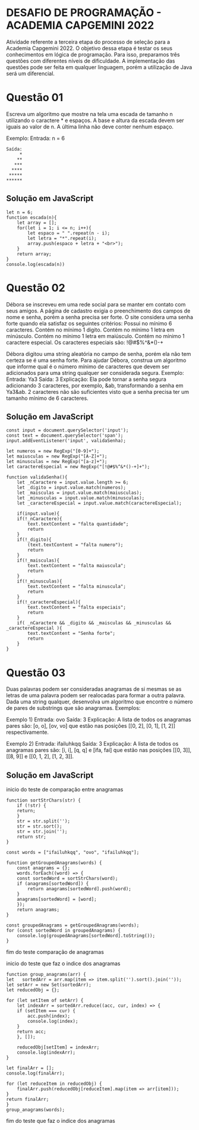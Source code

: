 # DESAFIO DE PROGRAMAÇÃO - ACADEMIA CAPGEMINI 2022

Atividade referente a terceira etapa do processo de seleção para a Academia Capgemini 2022. O objetivo dessa etapa é testar os seus conhecimentos em lógica de programação. Para isso, preparamos três questões com diferentes níveis de dificuldade. A implementação das questões pode ser feita em qualquer linguagem, porém a utilização de Java será um diferencial.

# Questão 01

Escreva um algoritmo que mostre na tela uma escada de tamanho n utilizando o caractere * e espaços. A base e altura da escada devem ser iguais ao valor de n. A última linha não deve conter nenhum espaço.

Exemplo:
Entrada:
n = 6

    Saída:
         *
        **
       ***
      ****
     *****
    ******

## Solução em JavaScript

    let n = 6;
    function escada(n){
        let array = [];
        for(let i = 1; i <= n; i++){
            let espaco = " ".repeat(n - i);
            let letra = "*".repeat(i);
            array.push(espaco + letra + "<br>");
        }
        return array;
    }
    console.log(escada(n))

# Questão 02

Débora se inscreveu em uma rede social para se manter em contato com seus amigos. A página de cadastro exigia o preenchimento dos campos de nome e senha, porém a senha precisa ser forte. O site considera uma senha forte quando ela satisfaz os seguintes critérios:
Possui no mínimo 6 caracteres.
Contém no mínimo 1 digito.
Contém no mínimo 1 letra em minúsculo.
Contém no mínimo 1 letra em maiúsculo.
Contém no mínimo 1 caractere especial. Os caracteres especiais são: !@#$%^&*()-+

Débora digitou uma string aleatória no campo de senha, porém ela não tem certeza se é uma senha forte. Para ajudar Débora, construa um algoritmo que informe qual é o número mínimo de caracteres que devem ser adicionados para uma string qualquer ser considerada segura.
Exemplo:
Entrada:
Ya3
Saída:
3
Explicação:
Ela pode tornar a senha segura adicionando 3 caracteres, por exemplo, &ab, transformando a senha em Ya3&ab. 2 caracteres não são suficientes visto que a senha precisa ter um tamanho mínimo de 6 caracteres.

## Solução em JavaScript

    const input = document.querySelector('input');
    const text = document.querySelector('span');
    input.addEventListener('input', validaSenha);

    let numeros = new RegExp("[0-9]+");
    let maiusculas = new RegExp("[A-Z]+");
    let minusculas = new RegExp("[a-z]+");
    let caractereEspecial = new RegExp("[!@#$%^&*()-+]+");

    function validaSenha(){
        let _nCaractere = input.value.length >= 6;
        let _digito = input.value.match(numeros);
        let _maisculas = input.value.match(maiusculas);
        let _minusculas = input.value.match(minusculas);
        let _caractereEspecial = input.value.match(caractereEspecial);

        if(input.value){
        if(!_nCaractere){
            text.textContent = "falta quantidade";
            return
        }
        if(!_digito){
            (text.textContent = "falta numero");
            return
        }
        if(!_maisculas){
            text.textContent = "falta maiuscula";
            return
        }
        if(!_minusculas){
            text.textContent = "falta minuscula";
            return
        }
        if(!_caractereEspecial){
            text.textContent = "falta especiais";
            return
        }
        if( _nCaractere && _digito && _maisculas && _minusculas && _caractereEspecial ){
            text.textContent = "Senha forte";
            return
        }
    }

# Questão 03

Duas palavras podem ser consideradas anagramas de si mesmas se as letras de uma palavra podem ser realocadas para formar a outra palavra. Dada uma string qualquer, desenvolva um algoritmo que encontre o número de pares de substrings que são anagramas.
Exemplos:

Exemplo 1)
Entrada:
ovo
Saída:
3
Explicação:
A lista de todos os anagramas pares são: [o, o], [ov, vo] que estão nas posições [[0, 2], [0, 1], [1, 2]] respectivamente. 

Exemplo 2)
Entrada:
ifailuhkqq
Saída:
3
Explicação:
A lista de todos os anagramas pares são: [i, i], [q, q] e [ifa, fai] que estão nas posições [[0, 3]], [[8, 9]] e [[0, 1, 2], [1, 2, 3]].

## Solução em JavaScript

inicio do teste de comparação entre anagramas

    function sortStrChars(str) {
        if (!str) {
        return;
        }
        str = str.split('');
        str = str.sort();
        str = str.join('');
        return str;
    }

    const words = ["ifailuhkqq", "ovo", "ifailuhkqq"];
    
    function getGroupedAnagrams(words) {
        const anagrams = {};
        words.forEach((word) => {
        const sortedWord = sortStrChars(word);
        if (anagrams[sortedWord]) {
            return anagrams[sortedWord].push(word);
        }
        anagrams[sortedWord] = [word];
        });
        return anagrams;
    }
    
    const groupedAnagrams = getGroupedAnagrams(words);
    for (const sortedWord in groupedAnagrams) {
        console.log(groupedAnagrams[sortedWord].toString());
    }

fim do teste comparação de anagramas

inicio do teste que faz o indice dos anagramas

    function group_anagrams(arr) {
    let   sortedArr = arr.map(item => item.split('').sort().join(''));
    let setArr = new Set(sortedArr);
    let reducedObj = {};

    for (let setItem of setArr) {
        let indexArr = sortedArr.reduce((acc, cur, index) => {
        if (setItem === cur) {
            acc.push(index);
            console.log(index);
        }
        return acc;
        }, []);
        
        reducedObj[setItem] = indexArr;
        console.log(indexArr); 
    }

    let finalArr = [];
    console.log(finalArr);

    for (let reduceItem in reducedObj) {
        finalArr.push(reducedObj[reduceItem].map(item => arr[item]));
    }
    return finalArr;
    }
    group_anagrams(words);

fim do teste que faz o indice dos anagramas
